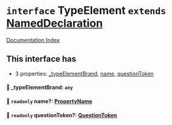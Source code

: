 # `interface` TypeElement `extends` [NamedDeclaration](../private.interface.NamedDeclaration/README.md)

[Documentation Index](../README.md)

## This interface has

- 3 properties:
[\_typeElementBrand](#-typeelementbrand-any),
[name](#-readonly-name-propertyname),
[questionToken](#-readonly-questiontoken-questiontoken)


#### 📄 \_typeElementBrand: `any`



#### 📄 `readonly` name?: [PropertyName](../private.type.PropertyName/README.md)



#### 📄 `readonly` questionToken?: [QuestionToken](../private.type.QuestionToken/README.md)



